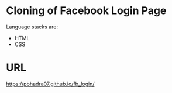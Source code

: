 # Cloning of Facebook Login Page
Language stacks are:
 - HTML 
 - CSS

# URL
https://pbhadra07.github.io/fb_login/

